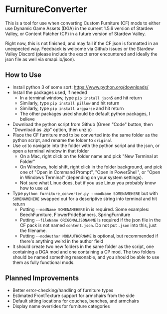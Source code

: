 # FurnitureConverter

This is a tool for use when converting Custom Furniture (CF) mods to either use Dynamic Game Assets (DGA) in the current 1.5.6 version of Stardew Valley, or Content Patcher (CP) in a future version of Stardew Valley. 

Right now, this is not finished, and may fail if the CF json is formatted in an unexpected way. Feedback is welcome via Github issues or the Stardew Valley Discord (please include the exact error encountered and ideally the json file as well via smapi.io/json).

## How to Use

* Install python 3 of some sort: https://www.python.org/downloads/
* Install the packages used, if needed
  * In a terminal window, type `pip install json5` and hit return 
  * Similarly, type `pip install pillow` and hit return
  * Similarly, type `pip install argparse` and hit return
  * The other packages used should be default python packages, I believe
* Download the python script from Github (Green "Code" button, then "Download as .zip" option, then unzip)
* Place the CF furniture mod to be converted into the same folder as the python script, and rename the folder to `original`
* Use `cd` to navigate into the folder with the python script and the json, or open a terminal window in that folder
  * On a Mac, right click on the folder name and pick "New Terminal at Folder"
  * On Windows, hold shift, right click in the folder background, and pick one of "Open in Command Prompt", "Open in PowerShell", or "Open in Windows Terminal" (depending on your system settings).
  * Not sure what Linux does, but if you use Linux you probably know how to use `cd`
* Type `python furniture_converter.py --modName SOMENAMEHERE` but with `SOMENAMEHERE` swapped out for a descriptive string into terminal and hit return
  * Putting `--modName SOMENAMEHERE` in is required. Some examples: BeechFurniture, FlowerPrideBanners, SpringFurniture
  * Putting `--fileName ORIGONALJSONANME` is required if the json file in the CF pack is not named `content.json`. Do not put `.json` into this, just the filename.
  * Putting `--modAuthor MODAUTHORNAME` is optional, but recommended if there's anything weird in the author field
* It should create two new folders in the same folder as the script, one containing a DGA mod and one containing a CP mod. The two folders should be named something reasonable, and you should be able to use them as fully functional mods. 

## Planned Improvements

* Better error-checking/handling of furniture types
* Estimated FrontTexture support for armchairs from the side
* Default sitting locations for couches, benches, and armchairs
* Display name overrides for furniture categories
